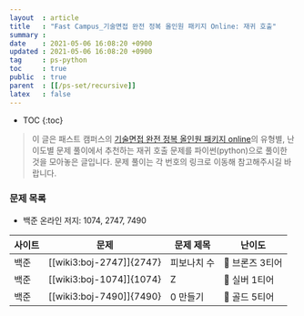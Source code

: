 ```yaml
---
layout  : article
title   : "Fast Campus_기술면접 완전 정복 올인원 패키지 Online: 재귀 호출"
summary : 
date    : 2021-05-06 16:08:20 +0900
updated : 2021-05-06 16:08:20 +0900
tag     : ps-python
toc     : true
public  : true
parent  : [[/ps-set/recursive]]
latex   : false
---
```

* TOC
{:toc}

> 이 글은 패스트 캠퍼스의 [기술면접 완전 정복 올인원 패키지 online](https://fastcampus.co.kr/dev_online_algo)의 유형별, 난이도별 문제 풀이에서 추천하는 재귀 호출 문제를 파이썬(python)으로 풀이한 것을 모아놓은 글입니다. 문제 풀이는 각 번호의 링크로 이동해 참고해주시길 바랍니다.

### 문제 목록

* 백준 온라인 저지: 1074, 2747, 7490

| 사이트 | 문제                       | 문제 제목     | 난이도          |
| ------ | -------------------------- | ------------- | --------------- |
| 백준   | [[wiki3:boj-2747]]{2747}   | 피보나치 수   | 🥉 브론즈 3티어 |
| 백준   | [[wiki3:boj-1074]]{1074}   | Z             | 🥈 실버 1티어   |
| 백준   | [[wiki3:boj-7490]]{7490}   | 0 만들기      | 🥇 골드 5티어   |
